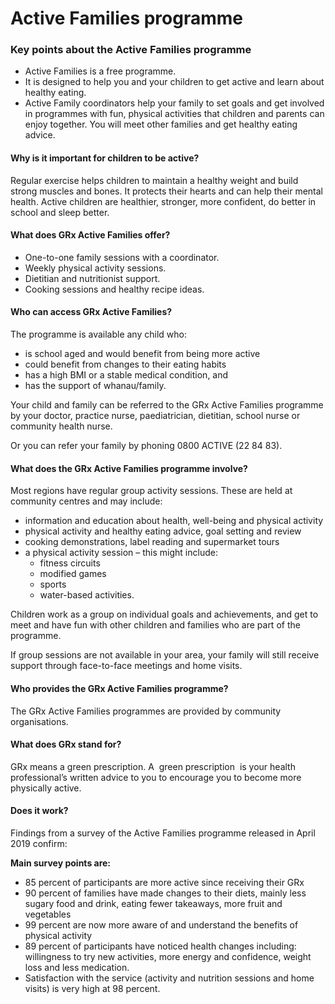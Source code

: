 # Active Families programme

### Key points about the Active Families programme

- Active Families is a free programme.
- It is designed to help you and your children to get active and learn about healthy eating.
- Active Family coordinators help your family to set goals and get involved in programmes with fun, physical activities that children and parents can enjoy together. You will meet other families and get healthy eating advice.

#### Why is it important for children to be active?

Regular exercise helps children to maintain a healthy weight and build strong muscles and bones. It protects their hearts and can help their mental health. Active children are healthier, stronger, more confident, do better in school and sleep better.

#### What does GRx Active Families offer?

- One-to-one family sessions with a coordinator.
- Weekly physical activity sessions.
- Dietitian and nutritionist support.
- Cooking sessions and healthy recipe ideas.

#### Who can access GRx Active Families?

The programme is available any child who:

- is school aged and would benefit from being more active
- could benefit from changes to their eating habits
- has a high BMI or a stable medical condition, and
- has the support of whanau/family.

Your child and family can be referred to the GRx Active Families programme by your doctor, practice nurse, paediatrician, dietitian, school nurse or community health nurse.

Or you can refer your family by phoning 0800 ACTIVE (22 84 83).

#### What does the GRx Active Families programme involve?

Most regions have regular group activity sessions. These are held at community centres and may include:

- information and education about health, well-being and physical activity
- physical activity and healthy eating advice, goal setting and review
- cooking demonstrations, label reading and supermarket tours
- a physical activity session – this might include:
  - fitness circuits
  - modified games
  - sports
  - water-based activities.

Children work as a group on individual goals and achievements, and get to meet and have fun with other children and families who are part of the programme.

If group sessions are not available in your area, your family will still receive support through face-to-face meetings and home visits.

#### Who provides the GRx Active Families programme?

The GRx Active Families programmes are provided by community organisations.

#### What does GRx stand for?

GRx means a green prescription. A  green prescription
 is your health professional’s written advice to you to encourage you to become more physically active.

#### Does it work?

Findings from a survey of the Active Families programme released in April 2019 confirm:

**Main survey points are:**

- 85 percent of participants are more active since receiving their GRx
- 90 percent of families have made changes to their diets, mainly less sugary food and drink, eating fewer takeaways, more fruit and vegetables
- 99 percent are now more aware of and understand the benefits of physical activity
- 89 percent of participants have noticed health changes including: willingness to try new activities, more energy and confidence, weight loss and less medication.
- Satisfaction with the service (activity and nutrition sessions and home visits) is very high at 98 percent.
